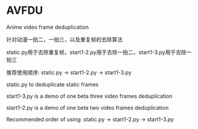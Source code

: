 # AVFDU
Anime video frame deduplication 

针对动漫一拍二，一拍三，以及重复帧的去除算法

static.py用于去除重复帧，start1-2.py用于去除一拍二，start1-3.py用于去除一拍三

推荐使用顺序: static.py -> start1-2.py -> start1-3.py

static.py to deduplicate static frames

start1-3.py is a demo of one beta three video frames deduplication

start1-2.py is a demo of one beta two video frames deduplication

Recommended order of using: static.py -> start1-2.py -> start1-3.py
